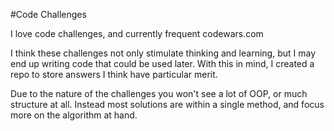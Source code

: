 #Code Challenges

I love code challenges, and currently frequent codewars.com

I think these challenges not only stimulate thinking and learning, but I may end up writing code that could be used later. With this in mind, I created a repo to store answers I think have particular merit.

Due to the nature of the challenges you won't see a lot of OOP, or much structure at all. Instead most solutions are within a single method, and focus more on the algorithm at hand.